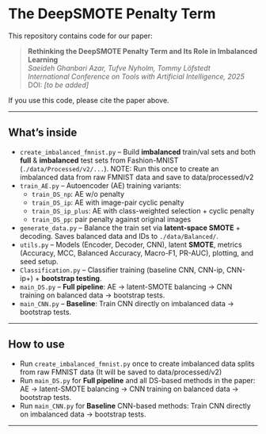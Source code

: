 # The DeepSMOTE Penalty Term

This repository contains code for our paper:

> **Rethinking the DeepSMOTE Penalty Term and Its
Role in Imbalanced Learning**  
> *Saeideh Ghanbari Azar, Tufve Nyholm, Tommy Löfstedt*  
> *International Conference on Tools with Artificial Intelligence, 2025*  
> DOI: *[to be added]*

If you use this code, please cite the paper above.

---

## What’s inside

- `create_imbalanced_fmnist.py` – Build **imbalanced** train/val sets and both **full** & **imbalanced** test sets from Fashion-MNIST (`./data/Processed/v2/...`). NOTE: Run this once to create an imbalanced data from raw FMNIST data and save to data/processed/v2
- `train_AE.py` – Autoencoder (AE) training variants:  
  - `train_DS_np`: AE w/o penalty  
  - `train_DS_ip`: AE with image-pair cyclic penalty  
  - `train_DS_ip_plus`: AE with class-weighted selection + cyclic penalty  
  - `train_DS_pp`: pair penalty against original images
- `generate_data.py` – Balance the train set via **latent-space SMOTE** + decoding. Saves balanced data and IDs to `./data/Balanced/`.
- `utils.py` – Models (Encoder, Decoder, CNN), latent **SMOTE**, metrics (Accuracy, MCC, Balanced Accuracy, Macro-F1, PR-AUC), plotting, and seed setup.
- `Classification.py` – Classifier training (baseline CNN, CNN-ip, CNN-ip+) + **bootstrap testing**.
- `main_DS.py` – **Full pipeline**: AE → latent-SMOTE balancing → CNN training on balanced data → bootstrap tests.
- `main_CNN.py` – **Baseline**: Train CNN directly on imbalanced data → bootstrap tests.

---

## How to use

- Run `create_imbalanced_fmnist.py` once to create imbalanced data splits from raw FMNIST data (It will be saved to data/processed/v2)
- Run `main_DS.py` for **Full pipeline** and all DS-based methods in the paper: AE → latent-SMOTE balancing → CNN training on balanced data → bootstrap tests.
- Run `main_CNN.py` for **Baseline** CNN-based methods: Train CNN directly on imbalanced data → bootstrap tests.


---


